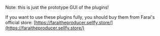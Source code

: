 Note: this is just the prototype GUI of the plugins!

If you want to use these plugins fully, you should buy them from Farai's official store: [https://faraitheproducer.sellfy.store/](https://faraitheproducer.sellfy.store/)
